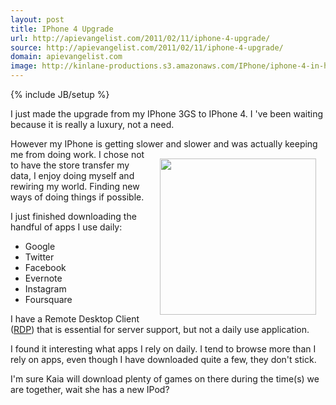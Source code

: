 ```yaml
---
layout: post
title: IPhone 4 Upgrade
url: http://apievangelist.com/2011/02/11/iphone-4-upgrade/
source: http://apievangelist.com/2011/02/11/iphone-4-upgrade/
domain: apievangelist.com
image: http://kinlane-productions.s3.amazonaws.com/IPhone/iphone-4-in-hand.jpg
---
```

{% include JB/setup %}<p>I just made the upgrade from my IPhone 3GS to IPhone 4. I 've been waiting because it is really a luxury, not a need.<p></p>
However my IPhone is getting slower and slower and was actually keeping me from doing work.
<img style="padding: 15px;" src="http://kinlane-productions.s3.amazonaws.com/IPhone/iphone-4-in-hand.jpg" alt="" width="250" align="right" />
I chose not to have the store transfer my data, I enjoy doing myself and rewiring my world. Finding new ways of doing things if possible.<p></p>
I just finished downloading the handful of apps I use daily:
<ul class="mainlist">
	<li>Google</li>
	<li>Twitter</li>
	<li>Facebook</li>
	<li>Evernote</li>
	<li>Instagram</li>
	<li>Foursquare</li>
</ul>
I have a Remote Desktop Client (<a class="zem_slink" title="Remote Desktop Protocol" rel="wikipedia" href="http://en.wikipedia.org/wiki/Remote_Desktop_Protocol">RDP</a>) that is essential for server support, but not a daily use application.<p></p>
I found it interesting what apps I rely on daily. I tend to browse more than I rely on apps, even though I have downloaded quite a few, they don't stick.<p></p>
I'm sure Kaia will download plenty of games on there during the time(s) we are together, wait she has a new IPod?
</p>

